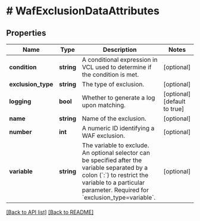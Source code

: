 # # WafExclusionDataAttributes

## Properties

Name | Type | Description | Notes
------------ | ------------- | ------------- | -------------
**condition** | **string** | A conditional expression in VCL used to determine if the condition is met. | [optional]
**exclusion_type** | **string** | The type of exclusion. | [optional]
**logging** | **bool** | Whether to generate a log upon matching. | [optional] [default to true]
**name** | **string** | Name of the exclusion. | [optional]
**number** | **int** | A numeric ID identifying a WAF exclusion. | [optional]
**variable** | **string** | The variable to exclude. An optional selector can be specified after the variable separated by a colon (&#x60;:&#x60;) to restrict the variable to a particular parameter. Required for &#x60;exclusion_type&#x3D;variable&#x60;. | [optional]

[[Back to API list]](../../README.md#endpoints) [[Back to README]](../../README.md)
